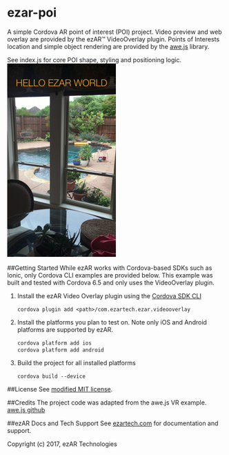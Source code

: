 # ezar-poi
A simple Cordova AR point of interest (POI) project. Video preview and web overlay are provided by
the ezAR&trade; VideoOverlay plugin. Points of Interests location and simple object rendering are 
provided by the [awe.js](https://github.com/awe-media/awe.js) library.

See index.js for core POI shape, styling and positioning logic.  
![logo](screenshot.png)


##Getting Started
While ezAR works with Cordova-based SDKs such as Ionic, only Cordova CLI examples are provided below. 
This example was built and tested with Cordova 6.5 and only uses the VideoOverlay plugin.

1. Install the ezAR Video Overlay plugin using the [Cordova SDK CLI](https://cordova.apache.org/)  

    ```
    cordova plugin add <path>/com.ezartech.ezar.videooverlay
    ```  
    
2. Install the platforms you plan to test on. Note only iOS and Android platforms are supported by ezAR.  

    ```
    cordova platform add ios
    cordova platform add android
    ```
    
3. Build the project for all installed platforms  

    ```
    cordova build --device
    ```  
  
##License
See [modified MIT license](LICENSE).  
  
##Credits
The project code was adapted from the awe.js VR example.
[awe.js github](https://github.com/awe-media/awe.js)  
  

##ezAR Docs and Tech Support
See [ezartech.com](http://ezartech.com) for documentation and support.


Copyright (c) 2017, ezAR Technologies     
